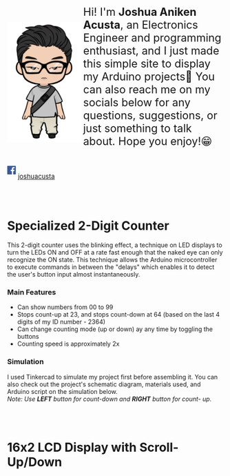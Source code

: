﻿<style>
.chibi-img {
    display: flex;
    justify-content: center;
    align-items: center }
.text1 {
    margin-left: 5px;
    margin-top: 0;
    font-size: 25px; }
.small-icon {
    display: flex;
    justify-content: left;
    align-items: left }
.text2 {
    margin-left: 5px;
    margin-top: 5;
    font-size: 15px; }
</style>

<br>
<div class="chibi-img">
  <img src="Chibi Photo No BG.png" height="280px">
  <p class="text1">Hi! I'm <strong>Joshua Aniken Acusta</strong>, an 
Electronics Engineer and programming enthusiast, and I just made this 
simple site to display my Arduino projects🙂 You can also reach me on my 
socials below for any questions, suggestions, or just something to talk 
about. Hope you enjoy!😁
</div>
<br>
<div class="small-icon">
    <img src="FB Logo No BG.png" height="20px">
    <p class="text2"> <a href="https://www.facebook.com/joshuacusta/">joshuacusta</a></p>
</div>
<br><br>

# Specialized 2-Digit Counter

This 2-digit counter uses the blinking effect, a technique on LED displays 
to turn the LEDs ON and OFF at a rate fast enough that the naked eye can 
only recognize the ON state. This technique allows the Arduino 
microcontroller to execute commands in between the "delays" which enables 
it to detect the user's button input almost instantaneously.

### Main Features

- Can show numbers from 00 to 99
- Stops count-up at 23, and stops count-down at 64 (based on the last 4 
digits of my ID number - 2364)
- Can change counting mode (up or down) ay any time by toggling the
buttons
- Counting speed is approximately 2x

### Simulation

I used Tinkercad to simulate my project first before assembling it. You 
can also check out the project's schematic diagram, materials used, and 
Arduino script on the simulation below.  
*Note: Use **LEFT** button for count-down and **RIGHT** button for count-
up.*
<!--
<iframe width="1000" height="600" src="https://www.tinkercad.com/embed/1wnJTy0ySJD?editbtn=1" frameborder="20" marginwidth="0" marginheight="0" scrolling="no"></iframe>  
-->
<br>
<br>

# 16x2 LCD Display with Scroll-Up/Down
